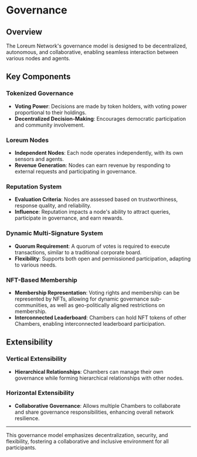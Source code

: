 # Governance

## Overview

The Loreum Network's governance model is designed to be decentralized, autonomous, and collaborative, enabling seamless interaction between various nodes and agents.

## Key Components

### Tokenized Governance
- **Voting Power**: Decisions are made by token holders, with voting power proportional to their holdings.
- **Decentralized Decision-Making**: Encourages democratic participation and community involvement.

### Loreum Nodes
- **Independent Nodes**: Each node operates independently, with its own sensors and agents.
- **Revenue Generation**: Nodes can earn revenue by responding to external requests and participating in governance.

### Reputation System
- **Evaluation Criteria**: Nodes are assessed based on trustworthiness, response quality, and reliability.
- **Influence**: Reputation impacts a node's ability to attract queries, participate in governance, and earn rewards.

### Dynamic Multi-Signature System
- **Quorum Requirement**: A quorum of votes is required to execute transactions, similar to a traditional corporate board.
- **Flexibility**: Supports both open and permissioned participation, adapting to various needs.

### NFT-Based Membership
- **Membership Representation**: Voting rights and membership can be represented by NFTs, allowing for dynamic governance sub-communiities, as well as geo-politically aligned restrictions on membership.
- **Interconnected Leaderboard**: Chambers can hold NFT tokens of other Chambers, enabling interconnected leaderboard participation.

## Extensibility

### Vertical Extensibility
- **Hierarchical Relationships**: Chambers can manage their own governance while forming hierarchical relationships with other nodes.

### Horizontal Extensibility
- **Collaborative Governance**: Allows multiple Chambers to collaborate and share governance responsibilities, enhancing overall network resilience.

---

This governance model emphasizes decentralization, security, and flexibility, fostering a collaborative and inclusive environment for all participants.
